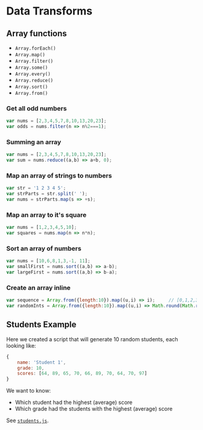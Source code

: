 # Data Transforms

## Array functions
- `Array.forEach()`
- `Array.map()`
- `Array.filter()`
- `Array.some()`
- `Array.every()`
- `Array.reduce()`
- `Array.sort()`
- `Array.from()`

### Get all odd numbers
```js
var nums = [2,3,4,5,7,8,10,13,20,23];
var odds = nums.filter(n => n%2===1);
```

### Summing an array
```js
var nums = [2,3,4,5,7,8,10,13,20,23];
var sum = nums.reduce((a,b) => a+b, 0);
```

### Map an array of strings to numbers
```js
var str = '1 2 3 4 5';
var strParts = str.split(' ');
var nums = strParts.map(s => +s);
```

### Map an array to it's square
```js
var nums = [1,2,3,4,5,10];
var squares = nums.map(n => n*n);
```

### Sort an array of numbers
```js
var nums = [10,6,8,1,3,-1, 11];
var smallFirst = nums.sort((a,b) => a-b);
var largeFirst = nums.sort((a,b) => b-a);
```

### Create an array inline
```js
var sequence = Array.from({length:10}).map((u,i) => i);		// [0,1,2,3,4,5,6,7,8,9]
var randomInts = Array.from({length:10}).map((u,i) => Math.round(Math.random()*100));	// 10 random integers
```



## Students Example

Here we created a script that will generate 10 random students, each looking like:

```js
{
    name: 'Student 1',
    grade: 10,
    scores: [64, 89, 65, 70, 66, 89, 70, 64, 70, 97]
}
```

We want to know:
- Which student had the highest (average) score
- Which grade had the students with the highest (average) score

See [`students.js`](students.js).